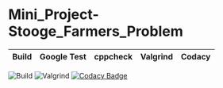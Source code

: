 # Mini_Project-Stooge_Farmers_Problem

|Build|Google Test|cppcheck|Valgrind|Codacy|
|:--:|:--:|:--:|:--:|:--:|
![Build](https://github.com/99002457/Mini_Project-Stooge_Farmers_Problem/workflows/Build/badge.svg) ![Valgrind](https://github.com/99002457/Mini_Project-Stooge_Farmers_Problem/workflows/Valgrind/badge.svg)
[![Codacy Badge](https://api.codacy.com/project/badge/Grade/e5c3250fd57349399d661cab9ee777d8)](https://app.codacy.com/gh/99002457/Mini_Project-Stooge_Farmers_Problem?utm_source=github.com&utm_medium=referral&utm_content=99002457/Mini_Project-Stooge_Farmers_Problem&utm_campaign=Badge_Grade)
